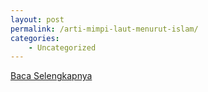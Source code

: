 ```yaml
---
layout: post
permalink: /arti-mimpi-laut-menurut-islam/
categories:
    - Uncategorized
---
```


[Baca Selengkapnya](/02)